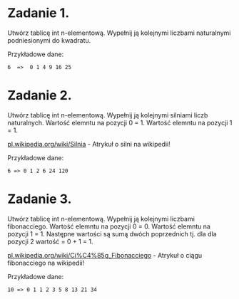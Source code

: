 # Zadanie 1.
Utwórz tablicę int n-elementową. Wypełnij ją kolejnymi liczbami naturalnymi podniesionymi do kwadratu.

Przykładowe dane:
```
6  =>  0 1 4 9 16 25
```

# Zadanie 2.
Utwórz tablicę int n-elementową. Wypełnij ją kolejnymi silniami liczb naturalnych.
Wartość elemntu na pozycji 0 = 1.
Wartość elemntu na pozycji 1 = 1.

[pl.wikipedia.org/wiki/Silnia](https://pl.wikipedia.org/wiki/Silnia) - Atrykuł o silni na wikipedii!

Przykładowe dane:
```
6 => 0 1 2 6 24 120
```

# Zadanie 3.
Utwórz tablicę int n-elementową. Wypełnij ją kolejnymi liczbami fibonacciego.
Wartość elemntu na pozycji 0 = 0.
Wartość elemntu na pozycji 1 = 1.
Następne wartości są sumą dwóch poprzednich tj. dla dla pozycji 2 wartość = 0 + 1 = 1.

[pl.wikipedia.org/wiki/Ci%C4%85g_Fibonacciego](https://pl.wikipedia.org/wiki/Ci%C4%85g_Fibonacciego) - Atrykuł o ciągu fibonacciego na wikipedii!

Przykładowe dane:
```
10 => 0 1 1 2 3 5 8 13 21 34
```
